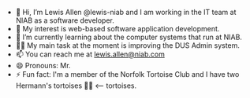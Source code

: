 - 👋 Hi, I’m Lewis Allen @lewis-niab and I am working in the IT team at NIAB as a software developer.
- 👀 My interest is web-based software application development.
- 🌱 I’m currently learning about the computer systems that run at NIAB.
- 👷‍♂️ My main task at the moment is improving the DUS Admin system.
- 📫 You can reach me at lewis.allen@niab.com
- 😄 Pronouns: Mr.
- ⚡ Fun fact: I'm a member of the Norfolk Tortoise Club and I have two Hermann's tortoises 🐢🐢 <-- tortoises.

<!---
lewis-niab/lewis-niab is a ✨ special ✨ repository because its `README.md` (this file) appears on your GitHub profile.
You can click the Preview link to take a look at your changes.
--->
